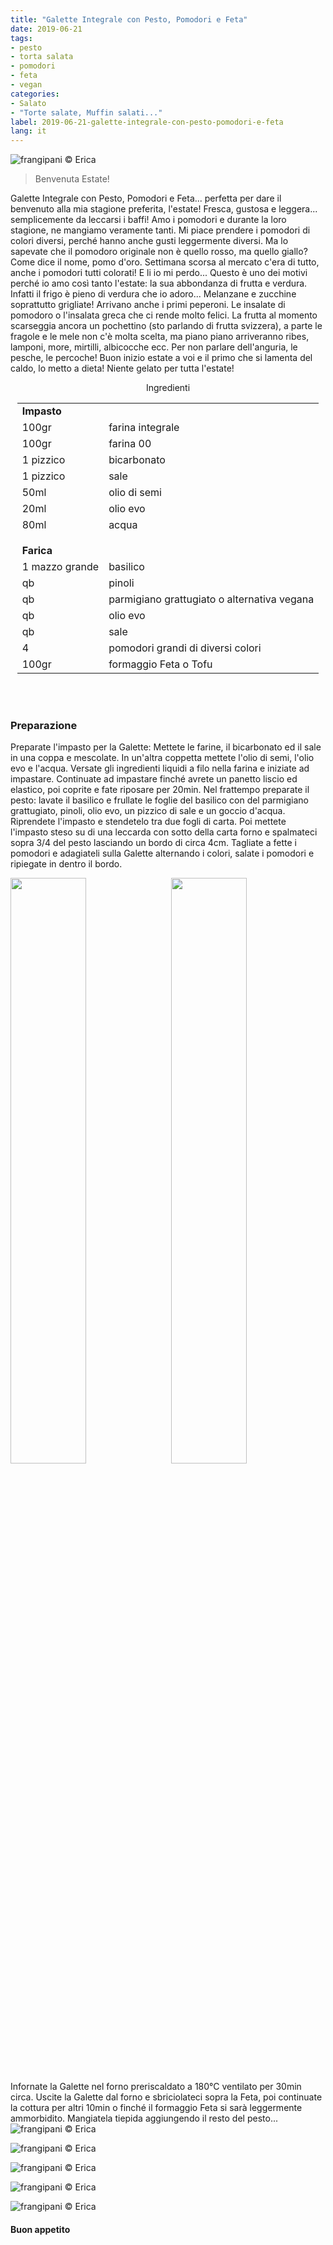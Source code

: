 ```yaml
---
title: "Galette Integrale con Pesto, Pomodori e Feta"
date: 2019-06-21
tags:
- pesto
- torta salata
- pomodori
- feta
- vegan
categories:
- Salato
- "Torte salate, Muffin salati..."
label: 2019-06-21-galette-integrale-con-pesto-pomodori-e-feta
lang: it
---
```

![](header.jpeg "frangipani © Erica")

> Benvenuta Estate!

Galette Integrale con Pesto, Pomodori e Feta... perfetta per dare il benvenuto alla mia stagione preferita, l'estate! Fresca, gustosa e leggera... semplicemente da leccarsi i baffi! Amo i pomodori e durante la loro stagione, ne mangiamo veramente tanti. Mi piace prendere i pomodori di colori diversi, perché hanno anche gusti leggermente diversi. Ma lo sapevate che il pomodoro originale non è quello rosso, ma quello giallo? Come dice il nome, pomo d'oro. Settimana scorsa al mercato c'era di tutto, anche i pomodori tutti colorati! E li io mi perdo... Questo è uno dei motivi perché io amo così tanto l'estate: la sua abbondanza di frutta e verdura. Infatti il frigo è pieno di verdura che io adoro... Melanzane e zucchine soprattutto grigliate! Arrivano anche i primi peperoni. Le insalate di pomodoro o l'insalata greca che ci rende molto felici. La frutta al momento scarseggia ancora un pochettino (sto parlando di frutta svizzera), a parte le fragole e le mele non c'è molta scelta, ma piano piano arriveranno ribes, lamponi, more, mirtilli, albicocche ecc. Per non parlare dell'anguria, le pesche, le percoche! 
Buon inizio estate a voi e il primo che si lamenta del caldo, lo metto a dieta! Niente gelato per tutta l'estate!

<div id="wrapper" style="text-align: center">
  <div id="yourdiv" style="display: inline-block;">
    <div class="ingredients">
      <div class="ingredients-title">Ingredienti</div>
      <table>
        <tbody>
          <tr>
            <td colspan="2"><b>Impasto</b></td>
          </tr>
          <tr>
            <td>100gr</td>
            <td>farina integrale</td>
          </tr>
          <tr>
            <td>100gr</td>
            <td>farina 00</td>
          </tr>
          <tr>
            <td>1 pizzico</td>
            <td>bicarbonato</td>
          </tr>
          <tr>
            <td>1 pizzico</td>
            <td>sale</td>
          </tr>
          <tr>
            <td>50ml</td>
            <td>olio di semi</td>
          </tr>
          <tr>
            <td>20ml</td>
            <td>olio evo</td>
          </tr>
          <tr>
            <td>80ml</td>
            <td>acqua</td>
          </tr>
          <tr style="height: 15px;"></tr>
          <tr>          
            <td colspan="2"><b>Farica</b></td>
          </tr>
          <tr>
            <td>1 mazzo grande</td>
            <td>basilico</td>
          </tr>
          <tr>
            <td>qb</td>
            <td>pinoli</td>
          </tr>
          <tr>
            <td>qb</td>
            <td>parmigiano grattugiato o alternativa vegana</td>
          </tr>
          <tr>
            <td>qb</td>
            <td>olio evo</td>
          </tr>
          <tr>
            <td>qb</td>
            <td>sale</td>
          </tr>
          <tr>
            <td>4</td>
            <td>pomodori grandi di diversi colori</td>
          </tr>
          <tr>
            <td>100gr</td>
            <td>formaggio Feta o Tofu</td>
          </tr>
        </tbody>
      </table>
      <br></br>
    </div>
  </div>
</div>


<h3>
  <font color="grey">
    <i class="fa fa-cogs"></i>
  </font> Preparazione
</h3>

Preparate l'impasto per la Galette: Mettete le farine, il bicarbonato ed il sale in una coppa e mescolate. In un'altra coppetta mettete l'olio di semi, l'olio evo e l'acqua. Versate gli ingredienti liquidi a filo nella farina e iniziate ad impastare. Continuate ad impastare finché avrete un panetto liscio ed elastico, poi coprite e fate riposare per 20min. Nel frattempo preparate il pesto: lavate il basilico e frullate le foglie del basilico con del parmigiano grattugiato, pinoli, olio evo, un pizzico di sale e un goccio d'acqua. Riprendete l'impasto e stendetelo tra due fogli di carta. Poi mettete l'impasto steso su di una leccarda con sotto della carta forno e spalmateci sopra 3/4 del pesto lasciando un bordo di circa 4cm. Tagliate a fette i pomodori e adagiateli sulla Galette alternando i colori, salate i pomodori e ripiegate in dentro il bordo.
<p>
  <div style="width: 100%; margin-bottom: ">
    <img style="float: left; width: 49%; margin-right: 1%" src="pesto.jpeg" alt="" title="frangipani © Erica" />
    <img style="float: left; width: 49%; margin-left: 1%" src="teglia.jpeg" alt="" title="frangipani © Erica" />
    <div style="clear: both"></div>
  </div>
</p>

Infornate la Galette nel forno preriscaldato a 180°C ventilato per 30min circa. Uscite la Galette dal forno e sbriciolateci sopra la Feta, poi continuate la cottura per altri 10min o finché il formaggio Feta si sarà leggermente ammorbidito. Mangiatela tiepida aggiungendo il resto del pesto...
![](risultato1.jpeg "frangipani © Erica")

![](risultato2.jpeg "frangipani © Erica")

![](risultato3.jpeg "frangipani © Erica")

![](risultato4.jpeg "frangipani © Erica")

![](risultato5.jpeg "frangipani © Erica")

<h4>Buon appetito
  <font color="red">
    <i class="fa fa-smile-o"></i>
  </font>
</h4>
